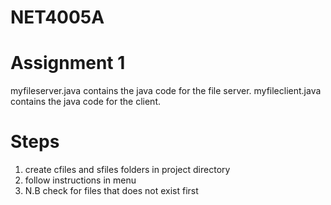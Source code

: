 # NET4005A
# Assignment 1


myfileserver.java contains the java code for the file server.
myfileclient.java contains the java code for the client.

# Steps
1. create cfiles and sfiles folders in project directory
2. follow instructions in menu
3. N.B check for files that does not exist first
